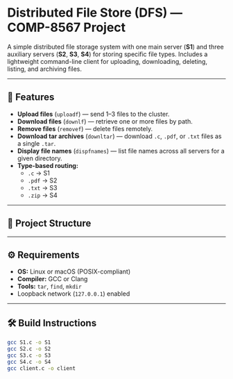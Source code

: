 # Distributed File Store (DFS) — COMP-8567 Project

A simple distributed file storage system with one main server (**S1**) and three auxiliary servers (**S2**, **S3**, **S4**) for storing specific file types. Includes a lightweight command-line client for uploading, downloading, deleting, listing, and archiving files.

---

## 🚀 Features

- **Upload files** (`uploadf`) — send 1–3 files to the cluster.
- **Download files** (`downlf`) — retrieve one or more files by path.
- **Remove files** (`removef`) — delete files remotely.
- **Download tar archives** (`downltar`) — download `.c`, `.pdf`, or `.txt` files as a single `.tar`.
- **Display file names** (`dispfnames`) — list file names across all servers for a given directory.
- **Type-based routing:**
  - `.c` → S1
  - `.pdf` → S2
  - `.txt` → S3
  - `.zip` → S4

---

## 📂 Project Structure

---

## ⚙️ Requirements

- **OS:** Linux or macOS (POSIX-compliant)
- **Compiler:** GCC or Clang
- **Tools:** `tar`, `find`, `mkdir`
- Loopback network (`127.0.0.1`) enabled

---

## 🛠 Build Instructions

```bash
gcc S1.c -o S1
gcc S2.c -o S2
gcc S3.c -o S3
gcc S4.c -o S4
gcc client.c -o client



